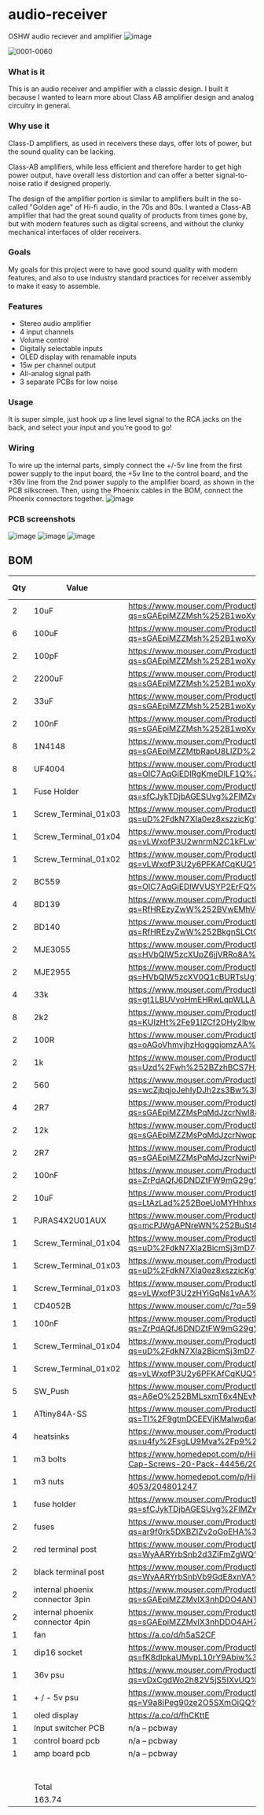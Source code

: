 # audio-receiver
OSHW audio reciever and amplifier
![image](https://github.com/user-attachments/assets/4f015e63-ae5e-4899-b7e0-d035019090e2)

![0001-0060](https://github.com/user-attachments/assets/e6bd2177-1706-44fa-a885-5fde33961854)




### What is it
This is an audio receiver and amplifier with a classic design. I built it because I wanted to learn more about Class AB amplifier design and analog circuitry in general.

### Why use it
Class-D amplifiers, as used in receivers these days, offer lots of power, but the sound quality can be lacking.

Class-AB amplifiers, while less efficient and therefore harder to get high power output, have overall less distortion and can offer a better signal-to-noise ratio if designed properly.

The design of the amplifier portion is similar to amplifiers built in the so-called "Golden age" of Hi-fi audio, in the 70s and 80s. I wanted a Class-AB amplifier that had the great sound quality of products from times gone by, but with modern features such as digital screens, and without the clunky mechanical interfaces of older receivers.

### Goals
My goals for this project were to have good sound quality with modern features, and also to use industry standard practices for receiver assembly to make it easy to assemble.

### Features
 - Stereo audio amplifier
 - 4 input channels
 - Volume control
 - Digitally selectable inputs
 - OLED display with renamable inputs
 - 15w per channel output
 - All-analog signal path
 - 3 separate PCBs for low noise

### Usage
It is super simple, just hook up a line level signal to the RCA jacks on the back, and select your input and you're good to go!

### Wiring
To wire up the internal parts, simply connect the +/-5v line from the first power supply to the input board, the +5v line to the control board, and the +36v line from the 2nd power supply to the amplifier board, as shown in the PCB silkscreen. Then, using the Phoenix cables in the BOM, connect the Phoenix connectors together. 
![image](https://github.com/user-attachments/assets/c0c744b8-105f-4ebf-ae21-315923edc48e)


### PCB screenshots
![image](https://github.com/user-attachments/assets/5a289160-5d17-4d67-b57a-a452f3fbccd6)
![image](https://github.com/user-attachments/assets/708e6c93-590d-4da3-956e-3690656630c5)
![image](https://github.com/user-attachments/assets/b07cf53d-5b73-4520-8fc8-490e1c298acb)


## BOM
|Qty|Value                          |Mouser URL                                                                                                                             |Mouser PN            |price|lumped price|
|---|-------------------------------|---------------------------------------------------------------------------------------------------------------------------------------|---------------------|-----|------------|
|2  |10uF                           |https://www.mouser.com/ProductDetail/Wurth-Elektronik/860020672010?qs=sGAEpiMZZMsh%252B1woXyUXj4jKQI6sNRw6%252B%2FnWw7D23Ww%3D         |710-860020672010     |0.11 |0.22        |
|6  |100uF                          |https://www.mouser.com/ProductDetail/Nichicon/UVR1H101MPD1TD?qs=sGAEpiMZZMsh%252B1woXyUXj9Qfu%2FLgQWnHf9Zyy1TLY94%3D                   |647-UVR1H101MPD1TD   |0.25 |1.5         |
|2  |100pF                          |https://www.mouser.com/ProductDetail/Walsin/YP501101K040BAND5P?qs=sGAEpiMZZMsh%252B1woXyUXj9Vc%2FsqQGnyVc97Ek7nEcX0%3D                 |791-YP501101K40AND5  |0.11 |0.22        |
|2  |2200uF                         |https://www.mouser.com/ProductDetail/Rubycon/35YXJ2200M16X25?qs=sGAEpiMZZMsh%252B1woXyUXj57M5zdvZVAFuY6LrCottNI%3D                     |232-35YXJ2200M16X25  |1.15 |2.3         |
|2  |33uF                           |https://www.mouser.com/ProductDetail/Wurth-Elektronik/860010672011?qs=sGAEpiMZZMsh%252B1woXyUXj4jKQI6sNRw6%2FzsPRxKesag%3D             |710-860010672011     |0.12 |0.24        |
|2  |100nF                          |https://www.mouser.com/ProductDetail/Walsin/YV101103Z060HAND5P?qs=sGAEpiMZZMsh%252B1woXyUXj9Vc%2FsqQGnyVkbUw7FMjgKQ%3D                 |791-YV101103Z60HAND5 |0.1  |0.2         |
|8  |1N4148                         |https://www.mouser.com/ProductDetail/onsemi-Fairchild/1N4148-T50R?qs=sGAEpiMZZMtbRapU8LlZD%252B6h%2FWulpAkrNJDKqwRgmZcB5SlWjKcc2w%3D%3D|512-1N4148T50R       |0.1  |0.8         |
|8  |UF4004                         |https://www.mouser.com/ProductDetail/Diotec-Semiconductor/UF4004?qs=OlC7AqGiEDlRgKmeDlLF1Q%3D%3D                                       |637-UF4004           |0.12 |0.96        |
|1  |Fuse Holder                    |https://www.mouser.com/ProductDetail/Eaton-Electronics/BK-1A5601?qs=sfCJykTDjbAGESUvg%2FlMZw%3D%3D                                     |504-1A5601           |0.5  |0.5         |
|1  |Screw_Terminal_01x03           |https://www.mouser.com/ProductDetail/Phoenix-Contact/1757255?qs=uD%2FdkN7XIa0ez8xszzicKg%3D%3D                                         |651-1757255          |0.93 |0.93        |
|1  |Screw_Terminal_01x04           |https://www.mouser.com/ProductDetail/Same-Sky/TB007-508-04BE?qs=vLWxofP3U2wnrmN2C1kFLw%3D%3D                                           |490-TB007-508-04BE   |0.94 |0.94        |
|1  |Screw_Terminal_01x02           |https://www.mouser.com/ProductDetail/Same-Sky/TB007-508-02BE?qs=vLWxofP3U2y6PFKAfCqKUQ%3D%3D                                           |490-TB007-508-02BE   |0.49 |0.49        |
|2  |BC559                          |https://www.mouser.com/ProductDetail/Diotec-Semiconductor/BC559A?qs=OlC7AqGiEDlWVUSYP2ErFQ%3D%3D                                       |637-BC559A           |0.1  |0.2         |
|4  |BD139                          |https://www.mouser.com/ProductDetail/STMicroelectronics/BD139-16?qs=RfHREzyZwW%252BVwEMhVd3zpQ%3D%3D                                   |511-BD139-16         |0.62 |2.48        |
|2  |BD140                          |https://www.mouser.com/ProductDetail/STMicroelectronics/BD140-16?qs=RfHREzyZwW%252BkgnSLCtGbjg%3D%3D                                   |511-BD140-16         |0.45 |0.9         |
|2  |MJE3055                        |https://www.mouser.com/ProductDetail/onsemi/MJE3055TG?qs=HVbQlW5zcXUpZ6jjVRRo8A%3D%3D                                                  |863-MJE3055TG        |0.85 |1.7         |
|2  |MJE2955                        |https://www.mouser.com/ProductDetail/onsemi/MJE2955TG?qs=HVbQlW5zcXV0Q1cBURTsUg%3D%3D                                                  |863-MJE2955TG        |1.23 |2.46        |
|4  |33k                            |https://www.mouser.com/ProductDetail/YAGEO/MFR-25FTF52-33K?qs=gt1LBUVyoHmEHRwLqpWLLA%3D%3D                                             |603-MFR-25FTF52-33K  |0.1  |0.4         |
|8  |2k2                            |https://www.mouser.com/ProductDetail/YAGEO/MF0207FTE52-2K2?qs=KUIzHt%2Fe91lZCf2OHy2lbw%3D%3D                                           |603-MF0207FTE52-2K2  |0.1  |0.8         |
|2  |100R                           |https://www.mouser.com/ProductDetail/YAGEO/MFR-12FTF52-100R?qs=oAGoVhmvjhzHogggiomzAA%3D%3D                                            |603-MFR-12FTF52-100R |0.1  |0.2         |
|2  |1k                             |https://www.mouser.com/ProductDetail/YAGEO/MFR-25FTF52-1K?qs=Uzd%2Fwh%252BZzhBCS7HxlKfPkQ%3D%3D                                        |603-MFR-25FTF52-1K   |0.1  |0.2         |
|2  |560                            |https://www.mouser.com/ProductDetail/YAGEO/FMP200JR-52-560R?qs=wcZjbqjoJehIyDJh2zs3Bw%3D%3D                                            |603-FMP200JR-52-560R |0.15 |0.3         |
|4  |2R7                            |https://www.mouser.com/ProductDetail/YAGEO/SQP500JB-2R7?qs=sGAEpiMZZMsPqMdJzcrNwl88Wd0KdECunjP3GAgCqls%3D                              |603-SQP500JB-2R7     |0.54 |2.16        |
|2  |12k                            |https://www.mouser.com/ProductDetail/YAGEO/MFR25SFTF26-12K?qs=sGAEpiMZZMsPqMdJzcrNwqpmsrDQJrmxnqH2%2F1fJqXZRHayDc4k%252B4A%3D%3D       |603-MFR25SFTF26-12K  |0.1  |0.2         |
|2  |2R7                            |https://www.mouser.com/ProductDetail/YAGEO/CFR-25JR-52-2R7?qs=sGAEpiMZZMsPqMdJzcrNwiPCnpFTGbbhiVnCR3xqnQk%3D                           |603-CFR-25JR-52-2R7  |0.1  |0.2         |
|2  |100nF                          |https://www.mouser.com/ProductDetail/Walsin/RD21B104K500A5HAND?qs=ZrPdAQfJ6DNDZtFW9mG29g%3D%3D                                         |791-RD21B104K500A5HA |0.19 |0.38        |
|2  |10uF                           |https://www.mouser.com/ProductDetail/TDK/FG28X5R1E106MRT06?qs=LtAzLad%252BoeUoMYHhhxs3zA%3D%3D                                         |810-FG28X5R1E106MR06 |0.45 |0.9         |
|1  |PJRAS4X2U01AUX                 |https://www.mouser.com/ProductDetail/Switchcraft/PJRAS4X2U01X?qs=mcPJWgAPNreWN%252BuSt4UsAA%3D%3D                                      |502-PJRAS4X2U01X     |5.22 |5.22        |
|1  |Screw_Terminal_01x04           |https://www.mouser.com/ProductDetail/Phoenix-Contact/1757268?qs=uD%2FdkN7XIa2BicmSj3mD7g%3D%3D                                         |651-1757268          |1.26 |1.26        |
|1  |Screw_Terminal_01x03           |https://www.mouser.com/ProductDetail/Phoenix-Contact/1757255?qs=uD%2FdkN7XIa0ez8xszzicKg%3D%3D                                         |651-1757255          |0.93 |0.93        |
|1  |Screw_Terminal_01x03           |https://www.mouser.com/ProductDetail/Same-Sky/TB007-508-03BE?qs=vLWxofP3U2zHYiGqNs1vAA%3D%3D                                           |490-TB007-508-03BE   |0.72 |0.72        |
|1  |CD4052B                        |https://www.mouser.com/c/?q=595-CD4052BE                                                                                               |595-CD4052BE         |0.6  |0.6         |
|1  |100nF                          |https://www.mouser.com/ProductDetail/Walsin/RD21B104K500A5HAND?qs=ZrPdAQfJ6DNDZtFW9mG29g%3D%3D                                         |791-RD21B104K500A5HA |0.19 |0.19        |
|1  |Screw_Terminal_01x04           |https://www.mouser.com/ProductDetail/Phoenix-Contact/1757268?qs=uD%2FdkN7XIa2BicmSj3mD7g%3D%3D                                         |651-1757268          |1.26 |1.26        |
|1  |Screw_Terminal_01x02           |https://www.mouser.com/ProductDetail/Same-Sky/TB007-508-02BE?qs=vLWxofP3U2y6PFKAfCqKUQ%3D%3D                                           |490-TB007-508-02BE   |0.49 |0.49        |
|5  |SW_Push                        |https://www.mouser.com/ProductDetail/Same-Sky/TS02-66-55-BK-260-LCR-D?qs=A6eO%252BMLsxmT6x4NEvNu8bQ%3D%3D                              |179-TS026655BK260LCR |0.1  |0.5         |
|1  |ATtiny84A-SS                   |https://www.mouser.com/ProductDetail/Microchip-Technology/ATTINY84A-SSFR?qs=TI%2F9gtmDCEEVjKMalwq6aQ%3D%3D                             |556-ATTINY84A-SSFR   |1.08 |1.08        |
|4  |heatsinks                      |https://www.mouser.com/ProductDetail/Same-Sky/HSS-B20-NP-12?qs=u4fy%2FsgLU9Mva%2Fp9%252ByZBdw%3D%3D                                    |n/a                  |0.59 |2.36        |
|1  |m3 bolts                       |https://www.homedepot.com/p/Hillman-M3-0-5-x-10-mm-Internal-Hex-Button-Head-Cap-Screws-20-Pack-44456/204801187                         |n/a                  |5.74 |5.74        |
|1  |m3 nuts                        |https://www.homedepot.com/p/Hillman-Metric-Hex-Nuts-M3-x-0-50-Coarse-Thread-4053/204801247                                             |n/a                  |6.62 |6.62        |
|1  |fuse holder                    |https://www.mouser.com/ProductDetail/Eaton-Electronics/BK-1A5601?qs=sfCJykTDjbAGESUvg%2FlMZw%3D%3D                                     |n/a                  |0.5  |0.5         |
|2  |fuses                          |https://www.mouser.com/ProductDetail/Schurter/0034.1519?qs=ar9f0rk5DXBZIZv2oGoEHA%3D%3D                                                |n/a                  |0.47 |0.94        |
|2  |red terminal post              |https://www.mouser.com/ProductDetail/SparkFun/PRT-09739?qs=WyAARYrbSnb2d3ZiFmZgWQ%3D%3D                                                |n/a                  |0.75 |1.5         |
|2  |black terminal post            |https://www.mouser.com/ProductDetail/SparkFun/PRT-09740?qs=WyAARYrbSnbVb9GdE8xnVA%3D%3D                                                |n/a                  |0.75 |1.5         |
|2  |internal phoenix connector 3pin|https://www.mouser.com/ProductDetail/Phoenix-Contact/1757022?qs=sGAEpiMZZMvlX3nhDDO4ANTLkcKs1Zj3jcphtS8o9Tk%3D                         |n/a                  |2.89 |5.78        |
|2  |internal phoenix connector 4pin|https://www.mouser.com/ProductDetail/Phoenix-Contact/1757035?qs=sGAEpiMZZMvlX3nhDDO4AH7PhxHWF%252BlKb5jy%252B%2F%252BeCXE%3D           |n/a                  |3.85 |7.7         |
|1  |fan                            |https://a.co/d/h5aS2CF                                                                                                                 |n/a                  |15.95|15.95       |
|1  |dip16 socket                   |https://www.mouser.com/ProductDetail/TE-Connectivity/1-2199298-4?qs=fK8dlpkaUMvpL10rY9Abiw%3D%3D                                       |n/a                  |0.25 |0.25        |
|1  |36v psu                        |https://www.mouser.com/ProductDetail/MEAN-WELL/LRS-150-36?qs=vDxCgdWo2h82V5jS5IXvUQ%3D%3D                                              |n/a                  |19.8 |19.8        |
|1  |+ / - 5v psu                   |https://www.mouser.com/ProductDetail/MEAN-WELL/PD-2505?qs=V9a8iPeg90ze2O5SXmOiQQ%3D%3D                                                 |n/a                  |16   |16          |
|1  |oled display                   |https://a.co/d/fhCKttE                                                                                                                 |n/a                  |6.29 |6.29        |
|1  |Input switcher PCB             |n/a – pcbway                                                                                                                           |n/a                  |5    |5           |
|1  |control board pcb              |n/a – pcbway                                                                                                                           |n/a                  |5    |5           |
|1  |amp board pcb                  |n/a – pcbway                                                                                                                           |n/a                  |27.78|27.78       |
|   |                               |                                                                                                                                       |                     |     |            |
|   |                               |                                                                                                                                       |                     |     |            |
|   |                               |                                                                                                                                       |                     |     |            |
|   |                               |                                                                                                                                       |                     |     |            |
|   |                               |                                                                                                                                       |                     |     |            |
|   |                               |                                                                                                                                       |                     |     |            |
|   |                               |                                                                                                                                       |                     |     |            |
|   |Total                          |                                                                                                                                       |                     |     |            |
|   |163.74                         |                                                                                                                                       |                     |     |            |

